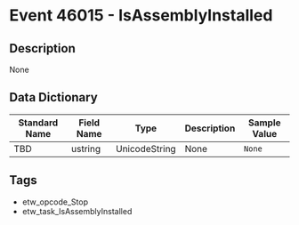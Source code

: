 # Event 46015 - IsAssemblyInstalled

## Description
None

## Data Dictionary
|Standard Name|Field Name|Type|Description|Sample Value|
|---|---|---|---|---|
|TBD|ustring|UnicodeString|None|`None`|

## Tags
* etw_opcode_Stop
* etw_task_IsAssemblyInstalled